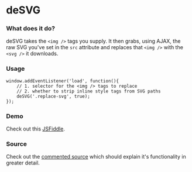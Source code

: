 deSVG
=====

### What does it do?

deSVG takes the `<img />` tags you supply. It then grabs, using AJAX, the raw SVG you've set in the `src` attribute and replaces that `<img />` with the `<svg />` it downloads.

### Usage

    window.addEventListener('load', function(){
     	// 1. selector for the <img /> tags to replace
     	// 2. whether to strip inline style tags from SVG paths
    	deSVG('.replace-svg', true);
    });

### Demo

Check out this [JSFiddle](http://jsfiddle.net/benhowdle89/ujxomdgc/14/).

### Source

Check out the [commented source](https://github.com/benhowdle89/deSVG/blob/gh-pages/desvg.js) which should explain it's functionality in greater detail.
